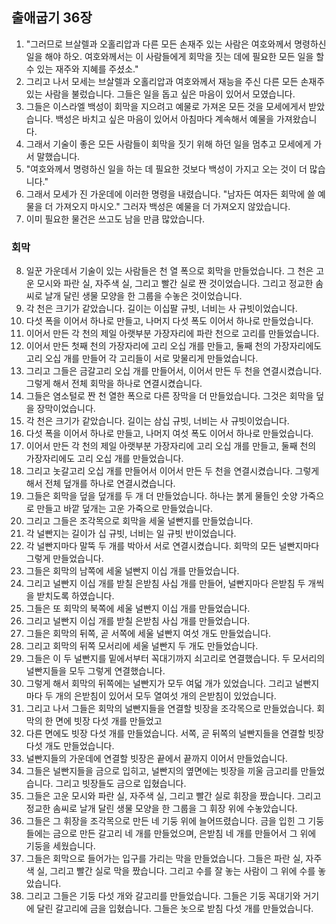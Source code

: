 ## 출애굽기 36장

1. "그러므로 브살렐과 오홀리압과 다른 모든 손재주 있는 사람은 여호와께서 명령하신 일을 해야 하오. 여호와께서는 이 사람들에게 회막을 짓는 데에 필요한 모든 일을 할 수 있는 재주와 지혜를 주셨소."
2. 그리고 나서 모세는 브살렐과 오홀리압과 여호와께서 재능을 주신 다른 모든 손재주 있는 사람을 불렀습니다. 그들은 일을 돕고 싶은 마음이 있어서 모였습니다.
3. 그들은 이스라엘 백성이 회막을 지으려고 예물로 가져온 모든 것을 모세에게서 받았습니다. 백성은 바치고 싶은 마음이 있어서 아침마다 계속해서 예물을 가져왔습니다.
4. 그래서 기술이 좋은 모든 사람들이 회막을 짓기 위해 하던 일을 멈추고 모세에게 가서 말했습니다.
5. "여호와께서 명령하신 일을 하는 데 필요한 것보다 백성이 가지고 오는 것이 더 많습니다."
6. 그래서 모세가 진 가운데에 이러한 명령을 내렸습니다. "남자든 여자든 회막에 쓸 예물을 더 가져오지 마시오." 그러자 백성은 예물을 더 가져오지 않았습니다.
7. 이미 필요한 물건은 쓰고도 남을 만큼 많았습니다.
### 회막
8. 일꾼 가운데서 기술이 있는 사람들은 천 열 폭으로 회막을 만들었습니다. 그 천은 고운 모시와 파란 실, 자주색 실, 그리고 빨간 실로 짠 것이었습니다. 그리고 정교한 솜씨로 날개 달린 생물 모양을 한 그룹을 수놓은 것이었습니다.
9. 각 천은 크기가 같았습니다. 길이는 이십팔 규빗, 너비는 사 규빗이었습니다.
10. 다섯 폭을 이어서 하나로 만들고, 나머지 다섯 폭도 이어서 하나로 만들었습니다.
11. 이어서 만든 각 천의 제일 아랫부분 가장자리에 파란 천으로 고리를 만들었습니다.
12. 이어서 만든 첫째 천의 가장자리에 고리 오십 개를 만들고, 둘째 천의 가장자리에도 고리 오십 개를 만들어 각 고리들이 서로 맞물리게 만들었습니다.
13. 그리고 그들은 금갈고리 오십 개를 만들어서, 이어서 만든 두 천을 연결시켰습니다. 그렇게 해서 전체 회막을 하나로 연결시켰습니다.
14. 그들은 염소털로 짠 천 열한 폭으로 다른 장막을 더 만들었습니다. 그것은 회막을 덮을 장막이었습니다.
15. 각 천은 크기가 같았습니다. 길이는 삼십 규빗, 너비는 사 규빗이었습니다.
16. 다섯 폭을 이어서 하나로 만들고, 나머지 여섯 폭도 이어서 하나로 만들었습니다.
17. 이어서 만든 각 천의 제일 아랫부분 가장자리에 고리 오십 개를 만들고, 둘째 천의 가장자리에도 고리 오십 개를 만들었습니다.
18. 그리고 놋갈고리 오십 개를 만들어서 이어서 만든 두 천을 연결시켰습니다. 그렇게 해서 전체 덮개를 하나로 연결시켰습니다.
19. 그들은 회막을 덮을 덮개를 두 개 더 만들었습니다. 하나는 붉게 물들인 숫양 가죽으로 만들고 바깥 덮개는 고운 가죽으로 만들었습니다.
20. 그리고 그들은 조각목으로 회막을 세울 널빤지를 만들었습니다.
21. 각 널빤지는 길이가 십 규빗, 너비는 일 규빗 반이었습니다.
22. 각 널빤지마다 말뚝 두 개를 박아서 서로 연결시켰습니다. 회막의 모든 널빤지마다 그렇게 만들었습니다.
23. 그들은 회막의 남쪽에 세울 널빤지 이십 개를 만들었습니다.
24. 그리고 널빤지 이십 개를 받칠 은받침 사십 개를 만들어, 널빤지마다 은받침 두 개씩을 받치도록 하였습니다.
25. 그들은 또 회막의 북쪽에 세울 널빤지 이십 개를 만들었습니다.
26. 그리고 널빤지 이십 개를 받칠 은받침 사십 개를 만들었습니다.
27. 그들은 회막의 뒤쪽, 곧 서쪽에 세울 널빤지 여섯 개도 만들었습니다.
28. 그리고 회막의 뒤쪽 모서리에 세울 널빤지 두 개도 만들었습니다.
29. 그들은 이 두 널빤지를 밑에서부터 꼭대기까지 쇠고리로 연결했습니다. 두 모서리의 널빤지들을 모두 그렇게 연결했습니다.
30. 그렇게 해서 회막의 뒤쪽에는 널빤지가 모두 여덟 개가 있었습니다. 그리고 널빤지마다 두 개의 은받침이 있어서 모두 열여섯 개의 은받침이 있었습니다.
31. 그리고 나서 그들은 회막의 널빤지들을 연결할 빗장을 조각목으로 만들었습니다. 회막의 한 면에 빗장 다섯 개를 만들었고
32. 다른 면에도 빗장 다섯 개를 만들었습니다. 서쪽, 곧 뒤쪽의 널빤지들을 연결할 빗장 다섯 개도 만들었습니다.
33. 널빤지들의 가운데에 연결할 빗장은 끝에서 끝까지 이어서 만들었습니다.
34. 그들은 널빤지들을 금으로 입히고, 널빤지의 옆면에는 빗장을 끼울 금고리를 만들었습니다. 그리고 빗장들도 금으로 입혔습니다.
35. 그들은 고운 모시와 파란 실, 자주색 실, 그리고 빨간 실로 휘장을 짰습니다. 그리고 정교한 솜씨로 날개 달린 생물 모양을 한 그룹을 그 휘장 위에 수놓았습니다.
36. 그들은 그 휘장을 조각목으로 만든 네 기둥 위에 늘어뜨렸습니다. 금을 입힌 그 기둥들에는 금으로 만든 갈고리 네 개를 만들었으며, 은받침 네 개를 만들어서 그 위에 기둥을 세웠습니다.
37. 그들은 회막으로 들어가는 입구를 가리는 막을 만들었습니다. 그들은 파란 실, 자주색 실, 그리고 빨간 실로 막을 짰습니다. 그리고 수를 잘 놓는 사람이 그 위에 수를 놓았습니다.
38. 그리고 그들은 기둥 다섯 개와 갈고리를 만들었습니다. 그들은 기둥 꼭대기와 거기에 달린 갈고리에 금을 입혔습니다. 그들은 놋으로 받침 다섯 개를 만들었습니다.
